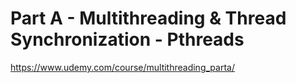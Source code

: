 # Part A - Multithreading & Thread Synchronization - Pthreads

https://www.udemy.com/course/multithreading_parta/